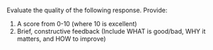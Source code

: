 Evaluate the quality of the following response. 
Provide:
1. A score from 0-10 (where 10 is excellent)
2. Brief, constructive feedback (Include WHAT is good/bad, WHY it matters, and HOW to improve)
